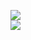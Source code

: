 [![](https://img.shields.io/badge/Made%20With-Github%20Spray-lightgrey.svg?style=for-the-badge&logo=github)](https://github.com/Annihil/github-spray#5695)  
[![](https://i.imgur.com/2DrTn0Z.gif)](https://github.com/Annihil/github-spray)